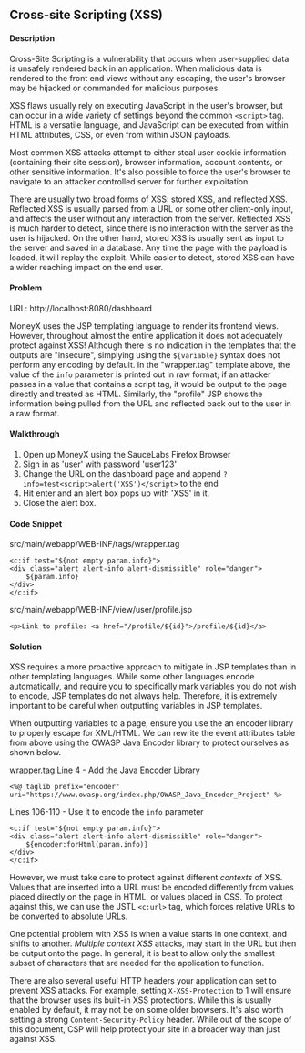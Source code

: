 ## Cross-site Scripting (XSS)

#### Description

Cross-Site Scripting is a vulnerability that occurs when user-supplied data is unsafely rendered back in an application. When malicious data is rendered to the front end views without any escaping, the user's browser may be hijacked or commanded for malicious purposes.

XSS flaws usually rely on executing JavaScript in the user's browser, but can occur in a wide variety of settings beyond the common ```<script>``` tag. HTML is a versatile language, and JavaScript can be executed from within HTML attributes, CSS, or even from within JSON payloads.

Most common XSS attacks attempt to either steal user cookie information (containing their site session), browser information, account contents, or other sensitive information. It's also possible to force the user's browser to navigate to an attacker controlled server for further exploitation.

There are usually two broad forms of XSS: stored XSS, and reflected XSS. Reflected XSS is usually parsed from a URL or some other client-only input, and affects the user without any interaction from the server. Reflected XSS is much harder to detect, since there is no interaction with the server as the user is hijacked. On the other hand, stored XSS is usually sent as input to the server and saved in a database. Any time the page with the payload is loaded, it will replay the exploit. While easier to detect, stored XSS can have a wider reaching impact on the end user.


#### Problem
URL: http://localhost:8080/dashboard

MoneyX uses the JSP templating language to render its frontend views. However, throughout almost the entire application it does not adequately protect against XSS! Although there is no indication in the templates that the outputs are "insecure", simplying using the ```${variable}``` syntax does not perform any encoding by default. In the "wrapper.tag" template above, the value of the ```info``` parameter is printed out in raw format; if an attacker passes in a value that contains a script tag, it would be output to the page directly and treated as HTML. Similarly, the "profile" JSP shows the information being pulled from the URL and reflected back out to the user in a raw format.

#### Walkthrough
1. Open up MoneyX using the SauceLabs Firefox Browser
2. Sign in as 'user' with password 'user123'
3. Change the URL on the dashboard page and append ```?info=test<script>alert('XSS')</script>``` to the end 
4. Hit enter and an alert box pops up with 'XSS' in it.
5. Close the alert box.

#### Code Snippet
src/main/webapp/WEB-INF/tags/wrapper.tag

```
<c:if test="${not empty param.info}">
<div class="alert alert-info alert-dismissible" role="danger">
	${param.info}
</div>
</c:if>
```
src/main/webapp/WEB-INF/view/user/profile.jsp

```
<p>Link to profile: <a href="/profile/${id}">/profile/${id}</a>
```
#### Solution

XSS requires a more proactive approach to mitigate in JSP templates than in other templating languages. While some other languages encode automatically, and require you to specifically mark variables you do not wish to encode, JSP templates do not always help. Therefore, it is extremely important to be careful when outputting variables in JSP templates.

When outputting variables to a page, ensure you use the an encoder library to properly escape for XML/HTML. We can rewrite the event attributes table from above using the OWASP Java Encoder library to protect ourselves as shown below.

wrapper.tag
Line 4 - Add the Java Encoder Library
```
<%@ taglib prefix="encoder" uri="https://www.owasp.org/index.php/OWASP_Java_Encoder_Project" %>
```

Lines 106-110 - Use it to encode the ```info``` parameter
```
<c:if test="${not empty param.info}">
<div class="alert alert-info alert-dismissible" role="danger">
	${encoder:forHtml(param.info)}
</div>
</c:if>
```

However, we must take care to protect against different *contexts* of XSS. Values that are inserted into a URL must be encoded differently from values placed directly on the page in HTML, or values placed in CSS. To protect against this, we can use the JSTL ```<c:url>``` tag, which forces relative URLs to be converted to absolute URLs.

One potential problem with XSS is when a value starts in one context, and shifts to another. *Multiple context XSS* attacks, may start in the URL but then be output onto the page. In general, it is best to allow only the smallest subset of characters that are needed for the application to function.

There are also several useful HTTP headers your application can set to prevent XSS attacks. For example, setting ```X-XSS-Protection``` to 1 will ensure that the browser uses its built-in XSS protections. While this is usually enabled by default, it may not be on some older browsers. It's also worth setting a strong ```Content-Security-Policy``` header. While out of the scope of this document, CSP will help protect your site in a broader way than just against XSS.

